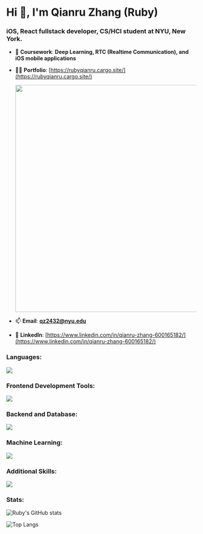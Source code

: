 # Hi 👋, I'm Qianru Zhang (Ruby)
### iOS, React fullstack developer, CS/HCI student at NYU, New York.

- 🌱 **Coursework**: **Deep Learning, RTC (Realtime Communication), and iOS mobile applications**

- 👨‍💻 **Portfolio**: [https://rubyqianru.cargo.site/](https://rubyqianru.cargo.site/)

  [<img src="https://github.com/RubyQianru/RubyQianru/blob/main/chrome-capture-2024-3-1%20(2).gif" width=600 margin=20>](https://rubyqianru.cargo.site/)

- 📫 **Email**: **qz2432@nyu.edu**

- 📄 **LinkedIn**: [https://www.linkedin.com/in/qianru-zhang-600165182/](https://www.linkedin.com/in/qianru-zhang-600165182/)

<h3 align="left">Languages:</h3>
<p align="left">
  <a href="https://skillicons.dev">
    <img src="https://skillicons.dev/icons?i=cpp,py,js,ts,swift,html,css" />
  </a>
</p>

 <h3 align="left">Frontend Development Tools:</h3>
 <p align="left">
  <a href="https://skillicons.dev">
    <img src="https://skillicons.dev/icons?i=react,redux,nextjs,tailwind,threejs,d3,materialui,vite,p5js,netlify,webpack,figma" />
  </a>
</p>

 <h3 align="left">Backend and Database:</h3>
 <p align="left">
  <a href="https://skillicons.dev">
    <img src="https://skillicons.dev/icons?i=nodejs,express,django,fastapi,flask,postgresql,mongodb,mysql,firebase,heroku" />
  </a>
</p>

 <h3 align="left">Machine Learning:</h3>
 <p align="left">
  <a href="https://skillicons.dev">
    <img src="https://skillicons.dev/icons?i=tensorflow,numpy,pandas" />
  </a>
</p>

<h3 align="left">Additional Skills:</h3>
<p align="left">
  <a href="https://skillicons.dev">
    <img src="https://skillicons.dev/icons?i=linux,git,github,jenkins,bootstrap,unity,blender,babel,arduino" />
  </a>
</p>

<h3 align="left">Stats:</h3>

![Ruby's GitHub stats](https://github-readme-stats.vercel.app/api?username=rubyqianru&show_icons=true&theme=radical&rank_icon=github)

![Top Langs](https://github-readme-stats.vercel.app/api/top-langs/?username=rubyqianru&layout=compact&theme=radical)


